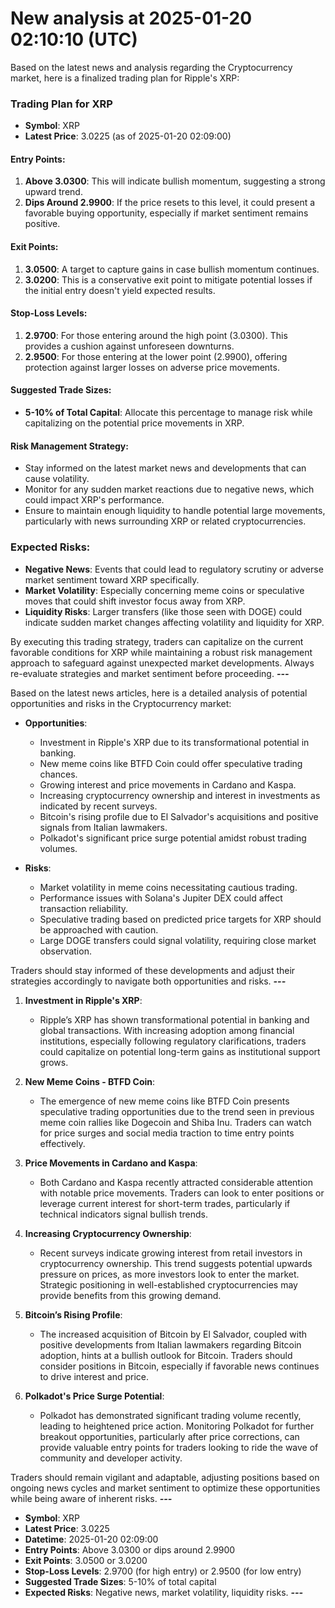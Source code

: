 # New analysis at 2025-01-20 02:10:10 (UTC)

Based on the latest news and analysis regarding the Cryptocurrency market, here is a finalized trading plan for Ripple's XRP:

### Trading Plan for XRP

- **Symbol**: XRP
- **Latest Price**: 3.0225 (as of 2025-01-20 02:09:00)
  
#### Entry Points:
1. **Above 3.0300**: This will indicate bullish momentum, suggesting a strong upward trend.
2. **Dips Around 2.9900**: If the price resets to this level, it could present a favorable buying opportunity, especially if market sentiment remains positive.

#### Exit Points:
1. **3.0500**: A target to capture gains in case bullish momentum continues.
2. **3.0200**: This is a conservative exit point to mitigate potential losses if the initial entry doesn't yield expected results. 

#### Stop-Loss Levels:
1. **2.9700**: For those entering around the high point (3.0300). This provides a cushion against unforeseen downturns.
2. **2.9500**: For those entering at the lower point (2.9900), offering protection against larger losses on adverse price movements.

#### Suggested Trade Sizes:
- **5-10% of Total Capital**: Allocate this percentage to manage risk while capitalizing on the potential price movements in XRP. 

#### Risk Management Strategy:
- Stay informed on the latest market news and developments that can cause volatility.
- Monitor for any sudden market reactions due to negative news, which could impact XRP's performance.
- Ensure to maintain enough liquidity to handle potential large movements, particularly with news surrounding XRP or related cryptocurrencies.

### Expected Risks:
- **Negative News**: Events that could lead to regulatory scrutiny or adverse market sentiment toward XRP specifically.
- **Market Volatility**: Especially concerning meme coins or speculative moves that could shift investor focus away from XRP.
- **Liquidity Risks**: Larger transfers (like those seen with DOGE) could indicate sudden market changes affecting volatility and liquidity for XRP.

By executing this trading strategy, traders can capitalize on the current favorable conditions for XRP while maintaining a robust risk management approach to safeguard against unexpected market developments. Always re-evaluate strategies and market sentiment before proceeding.
___---___

Based on the latest news articles, here is a detailed analysis of potential opportunities and risks in the Cryptocurrency market:

- **Opportunities**: 
   - Investment in Ripple's XRP due to its transformational potential in banking.
   - New meme coins like BTFD Coin could offer speculative trading chances.
   - Growing interest and price movements in Cardano and Kaspa.
   - Increasing cryptocurrency ownership and interest in investments as indicated by recent surveys.
   - Bitcoin's rising profile due to El Salvador's acquisitions and positive signals from Italian lawmakers.
   - Polkadot's significant price surge potential amidst robust trading volumes.

- **Risks**: 
   - Market volatility in meme coins necessitating cautious trading.
   - Performance issues with Solana's Jupiter DEX could affect transaction reliability.
   - Speculative trading based on predicted price targets for XRP should be approached with caution.
   - Large DOGE transfers could signal volatility, requiring close market observation.

Traders should stay informed of these developments and adjust their strategies accordingly to navigate both opportunities and risks.
___---___

1. **Investment in Ripple's XRP**: 
   - Ripple’s XRP has shown transformational potential in banking and global transactions. With increasing adoption among financial institutions, especially following regulatory clarifications, traders could capitalize on potential long-term gains as institutional support grows.

2. **New Meme Coins - BTFD Coin**: 
   - The emergence of new meme coins like BTFD Coin presents speculative trading opportunities due to the trend seen in previous meme coin rallies like Dogecoin and Shiba Inu. Traders can watch for price surges and social media traction to time entry points effectively.

3. **Price Movements in Cardano and Kaspa**: 
   - Both Cardano and Kaspa recently attracted considerable attention with notable price movements. Traders can look to enter positions or leverage current interest for short-term trades, particularly if technical indicators signal bullish trends.

4. **Increasing Cryptocurrency Ownership**: 
   - Recent surveys indicate growing interest from retail investors in cryptocurrency ownership. This trend suggests potential upwards pressure on prices, as more investors look to enter the market. Strategic positioning in well-established cryptocurrencies may provide benefits from this growing demand.

5. **Bitcoin’s Rising Profile**: 
   - The increased acquisition of Bitcoin by El Salvador, coupled with positive developments from Italian lawmakers regarding Bitcoin adoption, hints at a bullish outlook for Bitcoin. Traders should consider positions in Bitcoin, especially if favorable news continues to drive interest and price.

6. **Polkadot's Price Surge Potential**: 
   - Polkadot has demonstrated significant trading volume recently, leading to heightened price action. Monitoring Polkadot for further breakout opportunities, particularly after price corrections, can provide valuable entry points for traders looking to ride the wave of community and developer activity.

Traders should remain vigilant and adaptable, adjusting positions based on ongoing news cycles and market sentiment to optimize these opportunities while being aware of inherent risks.
___---___

- **Symbol**: XRP
- **Latest Price**: 3.0225
- **Datetime**: 2025-01-20 02:09:00
- **Entry Points**: Above 3.0300 or dips around 2.9900
- **Exit Points**: 3.0500 or 3.0200
- **Stop-Loss Levels**: 2.9700 (for high entry) or 2.9500 (for low entry)
- **Suggested Trade Sizes**: 5-10% of total capital
- **Expected Risks**: Negative news, market volatility, liquidity risks.
___---___

